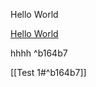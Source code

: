 Hello World



[Hello World](onenote:https://d.docs.live.net/0c24dd5060abaefe/Documents/CUSAT%20S4/Class%20Diary.one#Test&section-id={8DFA621E-54EC-4C84-AD1D-C24F8BE51E14}&page-id={98746550-90F7-41AE-BC30-2FE50DB45326}&object-id={9170BE91-E0F2-4C1F-94D9-1A479AC72B06}&1E)



hhhh ^b164b7

[[Test 1#^b164b7]]